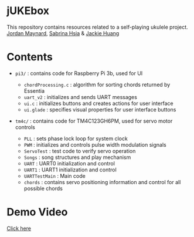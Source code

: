 # jUKEbox

This repository contains resources related to a self-playing ukulele project.
[Jordan Maynard](https://github.com/j0rban), [Sabrina Hsia](https://github.com/sabrinaahsiaa) & [Jackie Huang](http://www.jackiehuanghasnogithubaccount.com) </br>


# Contents

* `pi3/` : contains code for Raspberry Pi 3b, used for UI
  * `chordProcessing.c` : algorithm for sorting chords returned by Essentia
  * `uart_v2` : initializes and sends UART messages
  * `ui.c` : initializes buttons and creates actions for user interface
  * `ui.glade` : specifies visual properties for user interface buttons

* `tm4c/` : contains code for TM4C123GH6PM, used for servo motor controls
  * `PLL` : sets phase lock loop for system clock
  * `PWM` : initializes and controls pulse width modulation signals
  * `ServoTest` : test code to verify servo operation
  * `Songs` : song structures and play mechanism
  * `UART` : UART0 initialization and control
  * `UART1` : UART1 initialization and control
  * `UARTTestMain` : Main code
  * `chords` : contains servo positioning information and control for all possible chords


# Demo Video
[Click here](https://www.youtube.com/watch?v=Rjar8DbBoU8)